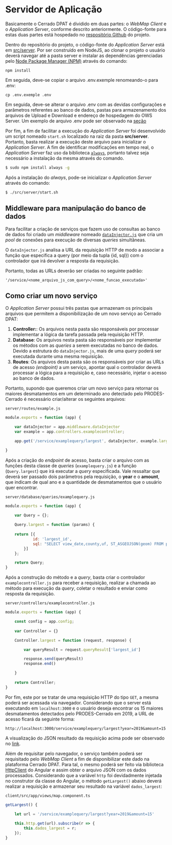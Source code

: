 # Servidor de Aplicação

Basicamente o Cerrado DPAT é dividido em duas partes: o *WebMap Client* e o *Application Server*, conforme descrito anteriormente. O código-fonte para estas duas partes está hospedado no [respositório Github](https://github.com/lapig-ufg/d-pat) do projeto.


Dentro do repositório do projeto, o código-fonte do *Application Server* está em [src/server](https://github.com/lapig-ufg/d-pat/tree/master/src/server). Por ser construído em NodeJS, ao clonar o projeto o usuário deverá navegar até a pasta server e instalar as dependências gerenciadas pelo [Node Package Manager (NPM)](https://www.npmjs.com/) através do comando:

```
npm install
```

Em seguida, deve-se copiar o arquivo .env.exemple renomeando-o para .env:

```
cp .env.exemple .env
```

Em seguida, deve-se alterar o arquivo .env com as devidas configurações e parâmetros referentes ao banco de dados, pastas para armazenamento dos arquivos de Upload e Download e endereço de hospedagem do OWS Server. Um exemplo de arquivo .env pode ser observado na [seção](/02-arq_execucao_dpat/#execucao-da-aplicacao-cerrado-dpat)

Por fim, a fim de facilitar a execução do *Application Server* foi desenvolvido um script nomeado `start.sh` localizado na raiz da pasta **src/server**. Portanto, basta realizar a execução deste arquivo para inicializar o *Application Server*. A fim de identificar modificações em tempo real, o *Application Server* faz uso da biblioteca [`always`](https://www.npmjs.com/package/always), portanto talvez seja necessário a instalação da mesma através do comando.

``` sh
$ sudo npm install always -g
```

Após a instalação do *always*, pode-se inicializar o *Application Server* através do comando:

``` sh
$ ./src/server/start.sh
```



## Middleware para manipulação do banco de dados

Para facilitar a criação de serviços que fazem uso de consultas ao banco de dados foi criado um *middleware* nomeado [`dataInjector.js`](https://github.com/lapig-ufg/d-pat/blob/master/src/server/middleware/data-injector.js) que cria um *pool* de conexões para execução de diversas *queries* simultâneas. 

O `dataInjector.js` analisa a URL da requisição HTTP de modo a associar a função que especifica a query (por meio da tupla {id, sql}) com o controlador que irá devolver a resposta da requisição.

Portanto, todas as URLs deverão ser criadas no seguinte padrão:

```
'/service/<nome_arquivo_js_com_query>/<nome_funcao_executada>'
```

## Como criar um novo serviço

O *Application Server* possui três pastas que armazenam os principais arquivos que permitem a disponibilização de um novo serviço ao Cerrado DPAT: 

1. **Controller:**: Os arquivos nesta pasta são responsáveis por processar implementar a lógica da tarefa passada pela requisição HTTP.
2. **Database**: Os arquivos nesta pasta são responsáveis por implementar os métodos com as *queries* a serem executadas no banco de dados. Devido a estrutura do `dataInjector.js`, mais de uma *query* poderá ser executada durante uma mesma requisição.
3.  **Routes**: Os arquivos desta pasta são os responsáveis por criar as URLs de acesso *(endpoint)* a um serviço, apontar qual o controlador deverá processar a lógica para a requisição e, caso necessário, injetar o acesso ao banco de dados.

Portanto, supondo que queremos criar um novo serviço para retornar os maiores desmatamentos em um determinado ano detectado pelo PRODES-Cerrado é necessário criar/alterar os seguintes arquivos:

    server/routes/example.js
``` js
module.exports = function (app) {

	var dataInjector = app.middleware.dataInjector
	var example = app.controllers.examplecontroller;

	app.get('/service/examplequery/largest', dataInjector, example.largest);

}
```
Após a criação do *endpoint* de acesso, basta criar o arquivo com as funções desta classe de *queries* (`examplequery.js`) e a função (`Query.largest`) que irá executar a *query* especificada. Vale ressaltar que deverá ser passado dois parâmetros pela requisição, o **year** e o **amount**, que indicam de qual ano e a quantidade de desmatamentos que o usuário quer encontrar.

    server/database/queries/examplequery.js
``` js
module.exports = function (app) {

    var Query = {};
    
    Query.largest = function (params) {
    
    return [{
			id: 'largest_id',
			sql: "SELECT view_date,county,uf, ST_ASGEOJSON(geom) FROM prodes_cerrado WHERE year = ${year} ORDER BY areamunkm DESC LIMIT ${amount}"
		}]
    };

    return Query;
}
```
Após a construção do método e a *query*, basta criar o controlador `examplecontroller.js` para receber a requisição, realizar a chamada ao método para execução da *query*, coletar o resultado e enviar como resposta da requisição.

    server/controllers/examplecontroller.js
``` js
module.exports = function (app) {

    const config = app.config;
    
	var Controller = {}

	Controller.largest = function (request, response) {

		var queryResult = request.queryResult['largest_id']

		response.send(queryResult)
		response.end()

    }
    
    return Controller;
}
```

Por fim, este por se tratar de uma requisição HTTP do tipo `GET`, a mesma poderá ser acessada via navegador. Considerando que o server está executando em `localhost:3000` e o usuário deseja encontrar os 15 maiores desmatamentos detectados pelo PRODES-Cerrado em 2019, a URL de acesso ficará da seguinte forma: 

``` url
http://localhost:3000/service/examplequery/largest?year=2019&amount=15
```

A visualização do JSON resultado da requisição acima pode ser observado no [link](https://cerradodpat.org/service/deforestation/largest?year=2019&amount=15).

Além de requisitar pelo navegador, o serviço também poderá ser requisitado pelo *WebMap Client* a fim de disponibilizar este dado na plataforma Cerrado DPAT. Para tal, o mesmo poderá ser feito via biblioteca [HttpClient](https://angular.io/api/common/http/HttpClient) do Angular e assim obter o arquivo JSON com os dados processados. Considerando que a variável `http` foi devidadmente injetada no construtor da classe do Angular, o método `getLargest()` abaixo deverá realizar a requisição e armazenar seu resultado na variável `dados_largest`:




    client/src/app/views/map.component.ts
``` js
getLargest() {
 
    let url = '/service/examplequery/largest?year=2019&amount=15'

    this.http.get(url).subscribe(r => {
        this.dados_largest = r;
    });
}
```



